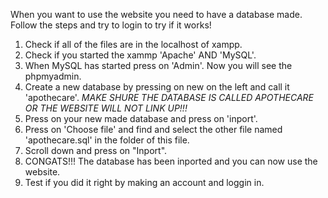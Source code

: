When you want to use the website you need to have a database made. 
Follow the steps and try to login to try if it works!

1. Check if all of the files are in the localhost of xampp.
2. Check if you started the xammp 'Apache' AND 'MySQL'.
3. When MySQL has started press on 'Admin'. Now you will see the phpmyadmin.
4. Create a new database by pressing on new on the left and call it 'apothecare'.
   *MAKE SHURE THE DATABASE IS CALLED APOTHECARE OR THE WEBSITE WILL NOT LINK UP!!!*
5. Press on your new made database and press on 'inport'.
6. Press on 'Choose file' and find and select the other file named 'apothecare.sql' in the folder of this file.
7. Scroll down and press on "Inport".
8. CONGATS!!! The database has been inported and you can now use the website.
9. Test if you did it right by making an account and loggin in.
